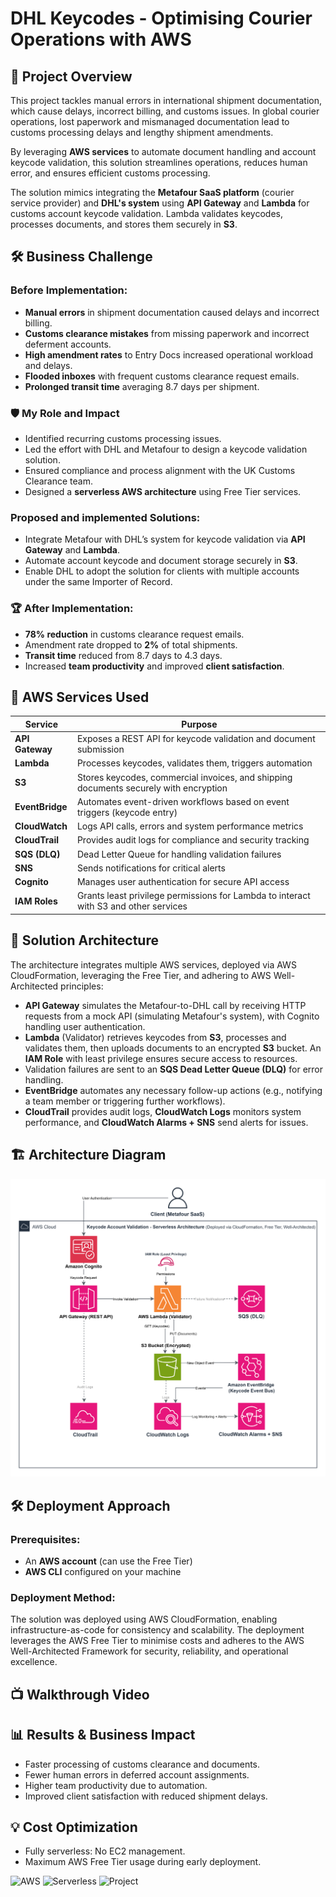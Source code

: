 # DHL Keycodes - Optimising Courier Operations with AWS

## 🚀 **Project Overview**
This project tackles manual errors in international shipment documentation, which cause delays, incorrect billing, and customs issues. In global courier operations, lost paperwork and mismanaged documentation lead to customs processing delays and lengthy shipment amendments.

By leveraging **AWS services** to automate document handling and account keycode validation, this solution streamlines operations, reduces human error, and ensures efficient customs processing.

The solution mimics integrating the **Metafour SaaS platform** (courier service provider) and **DHL's system** using **API Gateway** and **Lambda** for customs account keycode validation. Lambda validates keycodes, processes documents, and stores them securely in **S3**.

## 🛠️ **Business Challenge**

### Before Implementation:
- **Manual errors** in shipment documentation caused delays and incorrect billing.
- **Customs clearance mistakes** from missing paperwork and incorrect deferment accounts.
- **High amendment rates** to Entry Docs increased operational workload and delays.
- **Flooded inboxes** with frequent customs clearance request emails.
- **Prolonged transit time** averaging 8.7 days per shipment.

### 🛡️ My Role and Impact
- Identified recurring customs processing issues.
- Led the effort with DHL and Metafour to design a keycode validation solution.
- Ensured compliance and process alignment with the UK Customs Clearance team.
- Designed a **serverless AWS architecture** using Free Tier services.
### Proposed and implemented Solutions:
 - Integrate Metafour with DHL’s system for keycode validation via **API Gateway** and **Lambda**.
 - Automate account keycode and document storage securely in **S3**.
 - Enable DHL to adopt the solution for clients with multiple accounts under the same Importer of Record.

### 🏆 After Implementation:
- **78% reduction** in customs clearance request emails.
- Amendment rate dropped to **2%** of total shipments.
- **Transit time** reduced from 8.7 days to 4.3 days.
- Increased **team productivity** and improved **client satisfaction**.


## 🧰 **AWS Services Used**
| **Service**         | **Purpose**                                                            |
|---------------------|------------------------------------------------------------------------|
| **API Gateway**      | Exposes a REST API for keycode validation and document submission       |
| **Lambda**           | Processes keycodes, validates them, triggers automation                 |
| **S3**               | Stores keycodes, commercial invoices, and shipping documents securely with encryption |
| **EventBridge**      | Automates event-driven workflows based on event triggers (keycode entry) |
| **CloudWatch**       | Logs API calls, errors and system performance metrics                       |
| **CloudTrail**       | Provides audit logs for compliance and security tracking      |
| **SQS (DLQ)**        | Dead Letter Queue for handling validation failures      |
| **SNS**              | Sends notifications for critical alerts       |
| **Cognito**          | Manages user authentication for secure API access      |
| **IAM Roles**        | Grants least privilege permissions for Lambda to interact with S3 and other services |

## 🔑 **Solution Architecture**
The architecture integrates multiple AWS services, deployed via AWS CloudFormation, leveraging the Free Tier, and adhering to AWS Well-Architected principles:
- **API Gateway** simulates the Metafour-to-DHL call by receiving HTTP requests from a mock API (simulating Metafour's system), with Cognito handling user authentication.
- **Lambda** (Validator) retrieves keycodes from **S3**, processes and validates them, then uploads documents to an encrypted **S3** bucket. An **IAM Role** with least privilege ensures secure access to resources.
- Validation failures are sent to an **SQS Dead Letter Queue (DLQ)** for error handling.
- **EventBridge** automates any necessary follow-up actions (e.g., notifying a team member or triggering further workflows).
- **CloudTrail** provides audit logs, **CloudWatch Logs** monitors system performance, and **CloudWatch Alarms + SNS** send alerts for issues.

## 🏗️ **Architecture Diagram**
![Architecture Diagram](architecture/DHL_Diagram.drawio.svg)
  
## 🛠 **Deployment Approach**

### Prerequisites:
- An **AWS account** (can use the Free Tier)
- **AWS CLI** configured on your machine

### Deployment Method:
The solution was deployed using AWS CloudFormation, enabling infrastructure-as-code for consistency and scalability. The deployment leverages the AWS Free Tier to minimise costs and adheres to the AWS Well-Architected Framework for security, reliability, and operational excellence.

## 📺 **Walkthrough Video**


## 📊 Results & Business Impact

- Faster processing of customs clearance and documents.
- Fewer human errors in deferred account assignments.
- Higher team productivity due to automation.
- Improved client satisfaction with reduced shipment delays.

## 💡 Cost Optimization
- Fully serverless: No EC2 management.
- Maximum AWS Free Tier usage during early deployment.

![AWS](https://img.shields.io/badge/AWS-Free%20Tier-orange)
![Serverless](https://img.shields.io/badge/Architecture-Serverless-brightgreen)
![Project](https://img.shields.io/badge/Project-Real%20Business%20Case-blue)
